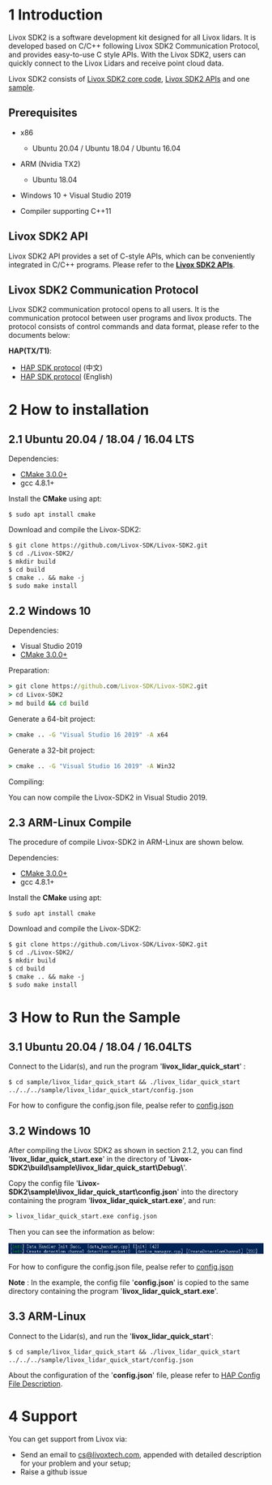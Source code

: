 # 1 Introduction

Livox SDK2 is a software development kit designed for all Livox lidars. It is developed based on C/C++ following Livox SDK2 Communication Protocol, and provides easy-to-use C style APIs. With the Livox SDK2, users can quickly connect to the Livox Lidars and receive point cloud data.

Livox SDK2 consists of [Livox SDK2 core code](sdk_core/src/), [Livox SDK2 APIs](sdk_core/include/livox_lidar_sdk.h) and one [sample](sample/livox_lidar_quick_start/).

## Prerequisites
* x86
    * Ubuntu 20.04 / Ubuntu 18.04 / Ubuntu 16.04

* ARM (Nvidia TX2)
    * Ubuntu 18.04

* Windows 10 + Visual Studio 2019
* Compiler supporting C++11


## Livox SDK2 API

Livox SDK2 API provides a set of C-style APIs, which can be conveniently integrated in C/C++ programs. Please refer to the **[Livox SDK2 APIs](sdk_core/include/livox_lidar_sdk.h)**.

## Livox SDK2 Communication Protocol

Livox SDK2 communication protocol opens to all users. It is the communication protocol between user programs and livox products. The protocol consists of control commands and data format, please refer to the documents below:

**HAP(TX/T1)**:

* [HAP SDK protocol](<https://github.com/Livox-SDK/Livox-SDK2/wiki/Livox-SDK-Communication-Protocol-HAP>) (中文)
* [HAP SDK protocol](<https://github.com/Livox-SDK/Livox-SDK2/wiki/Livox-SDK-Communication-Protocol-HAP(English)>) (English)


# 2 How to installation

## 2.1 Ubuntu 20.04 / 18.04 / 16.04 LTS
Dependencies:

* [CMake 3.0.0+](https://cmake.org/)
* gcc 4.8.1+

Install the **CMake** using apt:

```shell
$ sudo apt install cmake
```

Download and compile the Livox-SDK2:

```shell
$ git clone https://github.com/Livox-SDK/Livox-SDK2.git
$ cd ./Livox-SDK2/
$ mkdir build
$ cd build
$ cmake .. && make -j
$ sudo make install
```

## 2.2 Windows 10

Dependencies:

* Visual Studio 2019
* [CMake 3.0.0+](https://cmake.org/)

Preparation:

```cmd
> git clone https://github.com/Livox-SDK/Livox-SDK2.git
> cd Livox-SDK2
> md build && cd build
```

Generate a 64-bit project:

```cmd
> cmake .. -G "Visual Studio 16 2019" -A x64
```

Generate a 32-bit project:

```cmd
> cmake .. -G "Visual Studio 16 2019" -A Win32
```

Compiling:

You can now compile the Livox-SDK2 in Visual Studio 2019.

## 2.3 ARM-Linux Compile

The procedure of compile Livox-SDK2 in ARM-Linux are shown below.

Dependencies:

* [CMake 3.0.0+](https://cmake.org/)
* gcc 4.8.1+

Install the **CMake** using apt:

```shell
$ sudo apt install cmake
```

Download and compile the Livox-SDK2:

```shell
$ git clone https://github.com/Livox-SDK/Livox-SDK2.git
$ cd ./Livox-SDK2/
$ mkdir build
$ cd build
$ cmake .. && make -j
$ sudo make install
```

# 3 How to Run the Sample

## 3.1 Ubuntu 20.04 / 18.04 / 16.04LTS
Connect to the Lidar(s), and run the program '**livox_lidar_quick_start**' :

```shell
$ cd sample/livox_lidar_quick_start && ./livox_lidar_quick_start ../../../sample/livox_lidar_quick_start/config.json
```

For how to configure the config.json file, pealse refer to [config.json](<https://github.com/Livox-SDK/Livox-SDK2/wiki/hap-config-file-description>)


## 3.2 Windows 10
After compiling the Livox SDK2 as shown in section 2.1.2, you can find '**livox_lidar_quick_start.exe**' in the directory of '**Livox-SDK2\\build\\sample\\livox_lidar_quick_start\\Debug\\**'.

Copy the config file '**Livox-SDK2\\sample\\livox_lidar_quick_start\\config.json**' into the directory containing the program '**livox_lidar_quick_start.exe**', and run:


```cmd
> livox_lidar_quick_start.exe config.json
```

Then you can see the information as below:

![](doc/images/sdk_init.png)

For how to configure the config.json file, pealse refer to [config.json](<https://github.com/Livox-SDK/Livox-SDK2/wiki/hap-config-file-description>)

**Note** : In the example, the config file '**config.json**' is copied to the same directory containing the program '**livox_lidar_quick_start.exe**'.

## 3.3 ARM-Linux

Connect to the Lidar(s), and run the '**livox_lidar_quick_start**':

```shell
$ cd sample/livox_lidar_quick_start && ./livox_lidar_quick_start ../../../sample/livox_lidar_quick_start/config.json
```

About the configuration of the '**config.json**' file, please refer to [HAP Config File Description](<https://github.com/Livox-SDK/Livox-SDK2/wiki/hap-config-file-description>).


# 4 Support

You can get support from Livox via:

* Send an email to cs@livoxtech.com, appended with detailed description for your problem and your setup;
* Raise a github issue

